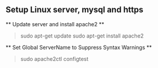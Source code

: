 ## Setup Linux server, mysql and https

** Update server and install apache2 **

> sudo apt-get update
> sudo apt-get install apache2

 ** Set Global ServerName to Suppress Syntax Warnings **

> sudo apache2ctl configtest
